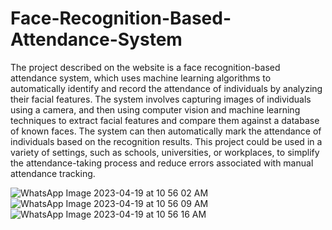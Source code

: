 # Face-Recognition-Based-Attendance-System

The project described on the website is a face recognition-based attendance system, which uses machine learning algorithms to automatically identify and record the attendance of individuals by analyzing their facial features. The system involves capturing images of individuals using a camera, and then using computer vision and machine learning techniques to extract facial features and compare them against a database of known faces. The system can then automatically mark the attendance of individuals based on the recognition results. This project could be used in a variety of settings, such as schools, universities, or workplaces, to simplify the attendance-taking process and reduce errors associated with manual attendance tracking.

![WhatsApp Image 2023-04-19 at 10 56 02 AM](https://user-images.githubusercontent.com/78248287/233160517-56220621-8eeb-4163-b306-0671db2ef48f.jpeg)
![WhatsApp Image 2023-04-19 at 10 56 09 AM](https://user-images.githubusercontent.com/78248287/233160753-bb8bb1a0-306c-4511-a4a3-a0a0ed66b6f8.jpeg)
![WhatsApp Image 2023-04-19 at 10 56 16 AM](https://user-images.githubusercontent.com/78248287/233160895-bae3ba0c-fa42-490a-a8b0-dc2c92166cbd.jpeg)
